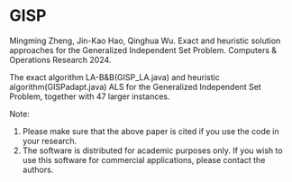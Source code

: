 # GISP
Mingming Zheng, Jin-Kao Hao, Qinghua Wu. Exact and heuristic solution approaches for the Generalized Independent Set Problem. Computers & Operations Research 2024.

The exact algorithm LA-B&amp;B(GISP_LA.java) and heuristic algorithm(GISPadapt.java) ALS for the Generalized Independent Set Problem, together with 47 larger instances.

Note:
1) Please make sure that the above paper is cited if you use the code in your research.
2) The software is distributed for academic purposes only. If you wish to use this software for commercial applications, please contact the authors.
